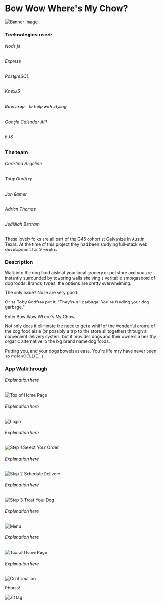 # Bow Wow Where's My Chow?

![Banner Image](https://github.com/JedidiahBertram/bwwmc/blob/master/assets/screenshots/Banner%20Image.png)

### Technologies used:

###### Node.js
###### Express
###### PostgreSQL
###### KnexJS
###### Bootstrap - to help with styling
###### Google Calendar API
###### EJS

### The team

###### Christina Angeline
###### Toby Godfrey
###### Jon Ramer
###### Adrian Thomas
###### Jedidiah Bertram

These lovely folks are all part of the G45 cohort at Galvanize in Austin Texas.
At the time of this project they had been studying full-stack web development for
9 weeks.


### Description

Walk into the dog food aisle at your local grocery or pet store and you
are instantly surrounded by towering walls shelving a veritable smorgasbord of
dog foods. Brands, types, the options are pretty overwhelming.

The only issue? None are very good.

Or as Toby Godfrey put it, "They're all garbage. You're feeding your dog garbage."

Enter Bow Wow Where's My Chow.

Not only does it eliminate the need to get a whiff of the wonderful aroma of the
dog food aisle (or possibly a trip to the store all together) through a convenient
delivery system, but it provides dogs and their owners a healthy, organic alternative to the big brand name dog foods.

Putting you, and your dogs bowels at ease. You're life may have never been so
melanCOLLIE. ;)


### App Walkthrough

###### Explanation here

![Top of Home Page](https://github.com/JedidiahBertram/bwwmc/blob/master/assets/screenshots/Home%20Page%20Puppy%20Image.png)

###### Explanation here

![Login](https://github.com/JedidiahBertram/bwwmc/blob/master/assets/screenshots/Login.png)

###### Explanation here

![Step 1 Select Your Order ](https://github.com/JedidiahBertram/bwwmc/blob/master/assets/screenshots/Select%20Your%20Order.png)

###### Explanation here

![Step 2 Schedule Delivery](https://github.com/JedidiahBertram/bwwmc/blob/master/assets/screenshots/Pick%20a%20Delivery%20Date.png)

###### Explanation here

![Step 3 Treat Your Dog](https://github.com/JedidiahBertram/bwwmc/blob/master/assets/screenshots/Treat%20Your%20Dog.png)

###### Explanation here

![Menu](https://github.com/JedidiahBertram/bwwmc/blob/master/assets/screenshots/Menu.png)

###### Explanation here

![Top of Home Page](https://github.com/JedidiahBertram/bwwmc/blob/master/assets/screenshots/Cart.png)

###### Explanation here

![Confirmation](https://github.com/JedidiahBertram/bwwmc/blob/master/assets/screenshots/Confirmation.png)


Photos!

![alt tag](https://thumb.ibb.co/cYHaRQ/IMG_6834.jpg)
